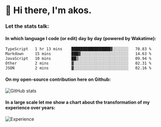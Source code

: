 # 👋 Hi there, I'm akos. 


### Let the stats talk:


#### In which language I code (or edit) day by day (powered by Wakatime): 

<!--START_SECTION:waka-->

```txt
TypeScript   1 hr 13 mins    █████████████████▓░░░░░░░   70.83 %
Markdown     15 mins         ███▓░░░░░░░░░░░░░░░░░░░░░   14.63 %
JavaScript   10 mins         ██▒░░░░░░░░░░░░░░░░░░░░░░   09.94 %
Other        2 mins          ▓░░░░░░░░░░░░░░░░░░░░░░░░   02.31 %
JSON         2 mins          ▓░░░░░░░░░░░░░░░░░░░░░░░░   02.16 %
```

<!--END_SECTION:waka-->

#### On my open-source contribution here on Github:
 
![GitHub stats](https://github-readme-stats.vercel.app/api?username=akosbalasko)

#### In a large scale let me show a chart about the transformation of my experience over years:   

![Experience](https://cr-skills-chart-widget.azurewebsites.net/api/api?username=akosbalasko)
